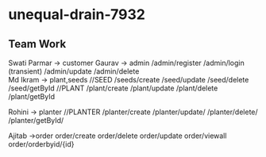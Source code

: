 # unequal-drain-7932

## Team Work
Swati Parmar -> customer
Gaurav -> admin
  /admin/register
  /admin/login (transient)
  /admin/update
  /admin/delete
  <br>
Md Ikram -> plant,seeds
  //SEED
     /seeds/create
     /seed/update
     /seed/delete
     /seed/getById
    //PLANT
    /plant/create
    /plant/update
    /plant/delete
    /plant/getById
      <br>

Rohini -> planter
  //PLANTER
    /planter/create
    /planter/update/
    /planter/delete/
    /planter/getById/
      <br>

Ajitab ->order 
   order/create
   order/delete
   order/update
   order/viewall
   order/orderbyid/{id}
